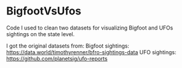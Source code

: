 # BigfootVsUfos
Code I used to clean two datasets for visualizing Bigfoot and UFOs sightings on the state level.

I got the original datasets from: 
  Bigfoot sightings: https://data.world/timothyrenner/bfro-sightings-data
  UFO sightings: https://github.com/planetsig/ufo-reports
 
 
